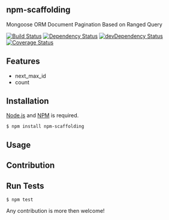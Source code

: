 ## npm-scaffolding

Mongoose ORM Document Pagination Based on Ranged Query

[![Build Status](http://img.shields.io/travis/cybertk/npm-scaffolding.svg?style=flat)](https://travis-ci.org/cybertk/npm-scaffolding)
[![Dependency Status](https://david-dm.org/cybertk/npm-scaffolding.png)](https://david-dm.org/cybertk/npm-scaffolding)
[![devDependency Status](https://david-dm.org/cybertk/npm-scaffolding/dev-status.svg)](https://david-dm.org/cybertk/npm-scaffolding#info=devDependencies)
[![Coverage Status](https://coveralls.io/repos/cybertk/npm-scaffolding/badge.png?branch=master)](https://coveralls.io/r/cybertk/npm-scaffolding?branch=master)

## Features

- next_max_id
- count

## Installation

[Node.js][] and [NPM][] is required.

    $ npm install npm-scaffolding

[Node.js]: https://npmjs.org/
[NPM]: https://npmjs.org/

## Usage

## Contribution

## Run Tests

    $ npm test

Any contribution is more then welcome!
